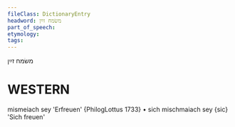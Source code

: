 ```yaml
---
fileClass: DictionaryEntry
headword: משׂמח זײַן
part_of_speech: 
etymology: 
tags: 
---
```

משׂמח זײַן

WESTERN
========

mismeiach sey 'Erfreuen' {PhilogLottus 1733}
	•	sich mischmaiach sey {sic} 'Sich freuen'